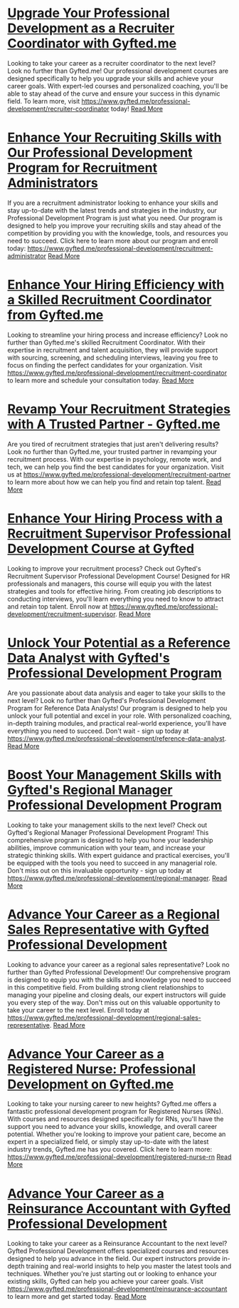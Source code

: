 # [Upgrade Your Professional Development as a Recruiter Coordinator with Gyfted.me](https://www.gyfted.me/professional-development/recruiter-coordinator)

Looking to take your career as a recruiter coordinator to the next level? Look no further than Gyfted.me! Our professional development courses are designed specifically to help you upgrade your skills and achieve your career goals. With expert-led courses and personalized coaching, you'll be able to stay ahead of the curve and ensure your success in this dynamic field. To learn more, visit https://www.gyfted.me/professional-development/recruiter-coordinator today! [Read More](https://www.gyfted.me/professional-development/recruiter-coordinator)

# [Enhance Your Recruiting Skills with Our Professional Development Program for Recruitment Administrators](https://www.gyfted.me/professional-development/recruitment-administrator)

If you are a recruitment administrator looking to enhance your skills and stay up-to-date with the latest trends and strategies in the industry, our Professional Development Program is just what you need. Our program is designed to help you improve your recruiting skills and stay ahead of the competition by providing you with the knowledge, tools, and resources you need to succeed. Click here to learn more about our program and enroll today: https://www.gyfted.me/professional-development/recruitment-administrator [Read More](https://www.gyfted.me/professional-development/recruitment-administrator)

# [Enhance Your Hiring Efficiency with a Skilled Recruitment Coordinator from Gyfted.me](https://www.gyfted.me/professional-development/recruitment-coordinator)

Looking to streamline your hiring process and increase efficiency? Look no further than Gyfted.me's skilled Recruitment Coordinator. With their expertise in recruitment and talent acquisition, they will provide support with sourcing, screening, and scheduling interviews, leaving you free to focus on finding the perfect candidates for your organization. Visit https://www.gyfted.me/professional-development/recruitment-coordinator to learn more and schedule your consultation today. [Read More](https://www.gyfted.me/professional-development/recruitment-coordinator)

# [Revamp Your Recruitment Strategies with A Trusted Partner - Gyfted.me](https://www.gyfted.me/professional-development/recruitment-partner)

Are you tired of recruitment strategies that just aren't delivering results? Look no further than Gyfted.me, your trusted partner in revamping your recruitment process. With our expertise in psychology, remote work, and tech, we can help you find the best candidates for your organization. Visit us at https://www.gyfted.me/professional-development/recruitment-partner to learn more about how we can help you find and retain top talent. [Read More](https://www.gyfted.me/professional-development/recruitment-partner)

# [Enhance Your Hiring Process with a Recruitment Supervisor Professional Development Course at Gyfted](https://www.gyfted.me/professional-development/recruitment-supervisor)

Looking to improve your recruitment process? Check out Gyfted's Recruitment Supervisor Professional Development Course! Designed for HR professionals and managers, this course will equip you with the latest strategies and tools for effective hiring. From creating job descriptions to conducting interviews, you'll learn everything you need to know to attract and retain top talent. Enroll now at https://www.gyfted.me/professional-development/recruitment-supervisor. [Read More](https://www.gyfted.me/professional-development/recruitment-supervisor)

# [Unlock Your Potential as a Reference Data Analyst with Gyfted's Professional Development Program](https://www.gyfted.me/professional-development/reference-data-analyst)

Are you passionate about data analysis and eager to take your skills to the next level? Look no further than Gyfted's Professional Development Program for Reference Data Analysts! Our program is designed to help you unlock your full potential and excel in your role. With personalized coaching, in-depth training modules, and practical real-world experience, you'll have everything you need to succeed. Don't wait - sign up today at https://www.gyfted.me/professional-development/reference-data-analyst. [Read More](https://www.gyfted.me/professional-development/reference-data-analyst)

# [Boost Your Management Skills with Gyfted's Regional Manager Professional Development Program](https://www.gyfted.me/professional-development/regional-manager)

Looking to take your management skills to the next level? Check out Gyfted's Regional Manager Professional Development Program! This comprehensive program is designed to help you hone your leadership abilities, improve communication with your team, and increase your strategic thinking skills. With expert guidance and practical exercises, you'll be equipped with the tools you need to succeed in any managerial role. Don't miss out on this invaluable opportunity - sign up today at https://www.gyfted.me/professional-development/regional-manager. [Read More](https://www.gyfted.me/professional-development/regional-manager)

# [Advance Your Career as a Regional Sales Representative with Gyfted Professional Development](https://www.gyfted.me/professional-development/regional-sales-representative)

Looking to advance your career as a regional sales representative? Look no further than Gyfted Professional Development! Our comprehensive program is designed to equip you with the skills and knowledge you need to succeed in this competitive field. From building strong client relationships to managing your pipeline and closing deals, our expert instructors will guide you every step of the way. Don't miss out on this valuable opportunity to take your career to the next level. Enroll today at https://www.gyfted.me/professional-development/regional-sales-representative. [Read More](https://www.gyfted.me/professional-development/regional-sales-representative)

# [Advance Your Career as a Registered Nurse: Professional Development on Gyfted.me](https://www.gyfted.me/professional-development/registered-nurse-rn)

Looking to take your nursing career to new heights? Gyfted.me offers a fantastic professional development program for Registered Nurses (RNs). With courses and resources designed specifically for RNs, you'll have the support you need to advance your skills, knowledge, and overall career potential. Whether you're looking to improve your patient care, become an expert in a specialized field, or simply stay up-to-date with the latest industry trends, Gyfted.me has you covered. Click here to learn more: https://www.gyfted.me/professional-development/registered-nurse-rn [Read More](https://www.gyfted.me/professional-development/registered-nurse-rn)

# [Advance Your Career as a Reinsurance Accountant with Gyfted Professional Development](https://www.gyfted.me/professional-development/reinsurance-accountant)

Looking to take your career as a Reinsurance Accountant to the next level? Gyfted Professional Development offers specialized courses and resources designed to help you advance in the field. Our expert instructors provide in-depth training and real-world insights to help you master the latest tools and techniques. Whether you're just starting out or looking to enhance your existing skills, Gyfted can help you achieve your career goals. Visit https://www.gyfted.me/professional-development/reinsurance-accountant to learn more and get started today. [Read More](https://www.gyfted.me/professional-development/reinsurance-accountant)

